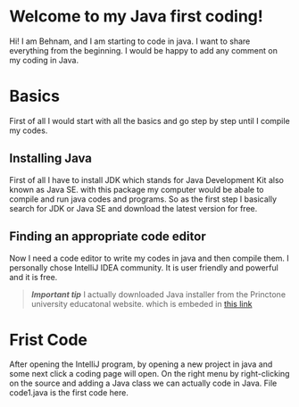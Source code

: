 # Welcome to my Java first coding!
Hi! I am Behnam, and I am starting to code in java. I want to share everything from the beginning.
I would be happy to add any comment on my coding in Java.
# Basics
First of all I would start with all the basics and go step by step until I compile my codes.
## Installing Java
First of all I have to install JDK which stands for Java Development Kit also known as Java SE. with this package my computer would be abale to compile and run java codes and programs. So as the first step I basically search for JDK or Java SE and download the latest version for free.

## Finding an appropriate code editor
Now I need a code editor to write my codes in java and then compile them.
I personally chose IntelliJ IDEA community. It is user friendly and powerful and it is free.

> ***Important tip***
I actually downloaded Java installer from the Princtone university educatonal website. which is embeded in [this link](https://lift.cs.princeton.edu/java/windows/)


# Frist Code
After opening the IntelliJ program, by opening a new project in java and some next click a coding page will open. On the right menu by right-clicking on the source and adding a Java class we can actually code in Java.  File code1.java is the first code here.


